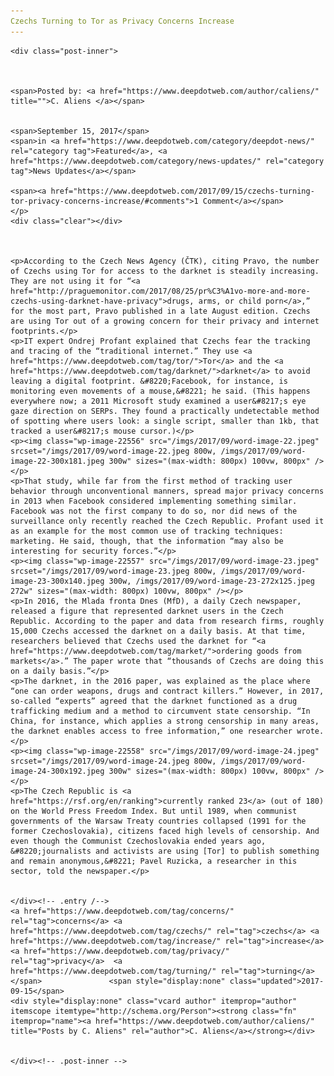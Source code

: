 ```yaml
---
Czechs Turning to Tor as Privacy Concerns Increase
---
```

<article class="post-listing post-22551 post type-post status-publish format-standard has-post-thumbnail hentry 
 tag-concerns tag-czechs tag-increase tag-privacy  tag-turning">
    
    <div class="post-inner">
    
    
        
    <span>Posted by: <a href="https://www.deepdotweb.com/author/caliens/" title="">C. Aliens </a></span>
    
    
    <span>September 15, 2017</span>
    <span>in <a href="https://www.deepdotweb.com/category/deepdot-news/" rel="category tag">Featured</a>, <a href="https://www.deepdotweb.com/category/news-updates/" rel="category tag">News Updates</a></span>
    
    <span><a href="https://www.deepdotweb.com/2017/09/15/czechs-turning-tor-privacy-concerns-increase/#comments">1 Comment</a></span>
    </p>
    <div class="clear"></div>
    
    
    
    <p>According to the Czech News Agency (ČTK), citing Pravo, the number of Czechs using Tor for access to the darknet is steadily increasing. They are not using it for “<a href="http://praguemonitor.com/2017/08/25/pr%C3%A1vo-more-and-more-czechs-using-darknet-have-privacy">drugs, arms, or child porn</a>,” for the most part, Pravo published in a late August edition. Czechs are using Tor out of a growing concern for their privacy and internet footprints.</p>
    <p>IT expert Ondrej Profant explained that Czechs fear the tracking and tracing of the “traditional internet.” They use <a href="https://www.deepdotweb.com/tag/tor/">Tor</a> and the <a href="https://www.deepdotweb.com/tag/darknet/">darknet</a> to avoid leaving a digital footprint. &#8220;Facebook, for instance, is monitoring even movements of a mouse,&#8221; he said. (This happens everywhere now; a 2011 Microsoft study examined a user&#8217;s eye gaze direction on SERPs. They found a practically undetectable method of spotting where users look: a single script, smaller than 1kb, that tracked a user&#8217;s mouse cursor.)</p>
    <p><img class="wp-image-22556" src="/imgs/2017/09/word-image-22.jpeg" srcset="/imgs/2017/09/word-image-22.jpeg 800w, /imgs/2017/09/word-image-22-300x181.jpeg 300w" sizes="(max-width: 800px) 100vw, 800px" /></p>
    <p>That study, while far from the first method of tracking user behavior through unconventional manners, spread major privacy concerns in 2013 when Facebook considered implementing something similar. Facebook was not the first company to do so, nor did news of the surveillance only recently reached the Czech Republic. Profant used it as an example for the most common use of tracking techniques: marketing. He said, though, that the information “may also be interesting for security forces.”</p>
    <p><img class="wp-image-22557" src="/imgs/2017/09/word-image-23.jpeg" srcset="/imgs/2017/09/word-image-23.jpeg 800w, /imgs/2017/09/word-image-23-300x140.jpeg 300w, /imgs/2017/09/word-image-23-272x125.jpeg 272w" sizes="(max-width: 800px) 100vw, 800px" /></p>
    <p>In 2016, the Mlada fronta Dnes (MfD), a daily Czech newspaper, released a figure that represented darknet users in the Czech Republic. According to the paper and data from research firms, roughly 15,000 Czechs accessed the darknet on a daily basis. At that time, researchers believed that Czechs used the darknet for “<a href="https://www.deepdotweb.com/tag/market/">ordering goods from markets</a>.” The paper wrote that “thousands of Czechs are doing this on a daily basis.”</p>
    <p>The darknet, in the 2016 paper, was explained as the place where “one can order weapons, drugs and contract killers.” However, in 2017, so-called “experts” agreed that the darknet functioned as a drug trafficking medium and a method to circumvent state censorship. “In China, for instance, which applies a strong censorship in many areas, the darknet enables access to free information,” one researcher wrote.</p>
    <p><img class="wp-image-22558" src="/imgs/2017/09/word-image-24.jpeg" srcset="/imgs/2017/09/word-image-24.jpeg 800w, /imgs/2017/09/word-image-24-300x192.jpeg 300w" sizes="(max-width: 800px) 100vw, 800px" /></p>
    <p>The Czech Republic is <a href="https://rsf.org/en/ranking">currently ranked 23</a> (out of 180) on the World Press Freedom Index. But until 1989, when communist governments of the Warsaw Treaty countries collapsed (1991 for the former Czechoslovakia), citizens faced high levels of censorship. And even though the Communist Czechoslovakia ended years ago, &#8220;journalists and activists are using [Tor] to publish something and remain anonymous,&#8221; Pavel Ruzicka, a researcher in this sector, told the newspaper.</p>
    
    
    </div><!-- .entry /-->
    <a href="https://www.deepdotweb.com/tag/concerns/" rel="tag">concerns</a> <a href="https://www.deepdotweb.com/tag/czechs/" rel="tag">czechs</a> <a href="https://www.deepdotweb.com/tag/increase/" rel="tag">increase</a> <a href="https://www.deepdotweb.com/tag/privacy/" rel="tag">privacy</a>  <a href="https://www.deepdotweb.com/tag/turning/" rel="tag">turning</a></span>				<span style="display:none" class="updated">2017-09-15</span>
    <div style="display:none" class="vcard author" itemprop="author" itemscope itemtype="http://schema.org/Person"><strong class="fn" itemprop="name"><a href="https://www.deepdotweb.com/author/caliens/" title="Posts by C. Aliens" rel="author">C. Aliens</a></strong></div>
    
    
    </div><!-- .post-inner -->
</article><!-- .post-listing -->

